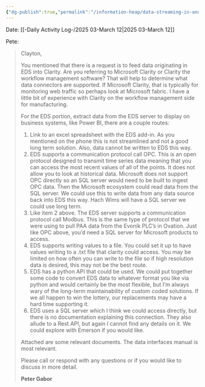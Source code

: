 ```yaml
---
{"dg-publish":true,"permalink":"/information-heap/data-streaming-in-and-out-of-ovation/","noteIcon":"","created":"2025-07-07T14:23:44.751-05:00"}
---
```


Date: [[-Daily Activity Log-/2025 03-March 12\|2025 03-March 12]]

Pete:

> Clayton,
> 
> You mentioned that there is a request is to feed data originating in EDS into Clarity. Are you referring to Microsoft Clarity or Clarity the workflow management software? That will help to determine what data connectors are supported. If Microsoft Clarity, that is typically for monitoring web traffic so perhaps look at Microsoft fabric. I have a little bit of experience with Clarity on the workflow management side for manufacturing.
> 
> For the EDS portion, extract data from the EDS server to display on business systems, like Power BI, there are a couple routes:
> 
> 1. Link to an excel spreadsheet with the EDS add-in. As you mentioned on the phone this is not streamlined and not a good long term solution. Also, data cannot be written to EDS this way.
> 2. EDS supports a communication protocol call OPC. This is an open protocol designed to transmit time series data meaning that you can access the most recent values of all of the points. It does not allow you to look at historical data. Microsoft does not support OPC directly so an SQL server would need to be built to ingest OPC data. Then the Microsoft ecosystem could read data from the SQL server. We could use this to write data from any data source back into EDS this way. Hach Wims will have a SQL server we could use long term.
> 3. Like item 2 above. The EDS server supports a communication protocol call Modbus. This is the same type of protocol that we were using to pull PAA data from the Evonik PLC’s in Ovation. Just like OPC above, you’d need a SQL server for Microsoft products to access.
> 4. EDS supports writing values to a file. You could set it up to have values writing to a .txt file that clarity could access. You may be limited on how often you can write to the file so if high resolution data is desired, this may not be the best route.
> 5. EDS has a python API that could be used. We could put together some code to convert EDS data to whatever format you like via python and would certainly be the most flexible, but I’m always wary of the long-term maintainability of custom coded solutions. If we all happen to win the lottery, our replacements may have a hard time supporting it.
> 6. EDS uses a SQL server which I think we could access directly, but there is no documentation explaining this connection. They also allude to a Rest API, but again I cannot find any details on it. We could explore with Emerson if you would like.
> 
> Attached are some relevant documents. The data interfaces manual is most relevant.
> 
> Please call or respond with any questions or if you would like to discuss in more detail.
> 
> **Peter Gabor**
> 